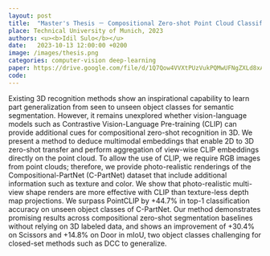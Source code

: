 ```yaml
---
layout: post
title:  "Master's Thesis － Compositional Zero-shot Point Cloud Classification with Vision-Language Model (VLM) Embeddings"
place: Technical University of Munich, 2023
authors: <u><b>Idil Sulo</b></u> 
date:   2023-10-13 12:00:00 +0200
image: /images/thesis.png
categories: computer-vision deep-learning
paper: https://drive.google.com/file/d/1Q7Qow4VVXtPUzVukPQMwUFNgZXLd8xA7/view?usp=sharing
code: 
---
```



Existing 3D recognition methods show an inspirational capability to learn part generalization from seen to unseen object classes for semantic segmentation. However, it remains unexplored whether vision-language models such as Contrastive Vision-Language Pre-training (CLIP) can provide additional cues for compositional zero-shot recognition in 3D. We present a method to deduce multimodal embeddings that enable 2D to 3D zero-shot transfer and perform aggregation of view-wise CLIP embeddings directly on the point cloud. To allow the use of CLIP, we require RGB images from point clouds; therefore, we provide photo-realistic renderings of the Compositional-PartNet (C-PartNet) dataset that include additional information such as texture and color. We show that photo-realistic multi-view shape renders are more effective with CLIP than texture-less depth map projections. We surpass PointCLIP by +44.7% in top-1 classification accuracy on unseen object classes of C-PartNet. Our method demonstrates promising results across compositional zero-shot segmentation baselines without relying on 3D labeled data, and shows an improvement of +30.4% on Scissors and +14.8% on Door in mIoU, two object classes challenging for closed-set methods such as DCC to generalize.